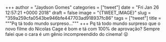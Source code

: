
+++
author = "Jaydson Gomes"
categories = ["tweet"]
date = "Fri Jan 26 12:57:21 +0000 2018"
draft = false
image = "{TWEET_IMAGE}"
slug = "359a259cfa0543be946bfe447703ad918937fc86"
tags = ["tweet"]
title = """Pq tá todo mundo surpreso..."""
+++
Pq tá todo mundo surpreso que o novo filme do Nicolas Cage é bom e tá com 100% de aprovação?
Sempre falei que o cara é um gênio incompreendido do cinema! 😛
